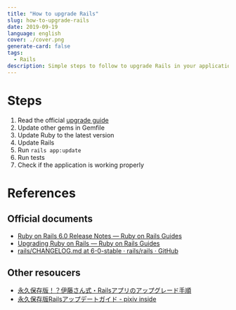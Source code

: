 ```yaml
---
title: "How to upgrade Rails"
slug: how-to-upgrade-rails
date: 2019-09-19
language: english
cover: ./cover.png
generate-card: false
tags: 
  - Rails
description: Simple steps to follow to upgrade Rails in your application.
---
```

# Steps
1. Read the official [upgrade guide](https://edgeguides.rubyonrails.org/upgrading_ruby_on_rails.html)
2. Update other gems in Gemfile
3. Update Ruby to the latest version
4. Update Rails 
5. Run `rails app:update`
6. Run tests
7. Check if the application is working properly

# References 
## Official documents
- [Ruby on Rails 6.0 Release Notes — Ruby on Rails Guides](https://edgeguides.rubyonrails.org/6_0_release_notes.html)
- [Upgrading Ruby on Rails — Ruby on Rails Guides](https://edgeguides.rubyonrails.org/upgrading_ruby_on_rails.html)
- [rails/CHANGELOG.md at 6-0-stable · rails/rails · GitHub](https://github.com/rails/rails/blob/6-0-stable/railties/CHANGELOG.md)

## Other resoucers
- [永久保存版！？伊藤さん式・Railsアプリのアップグレード手順](https://qiita.com/jnchito/items/0ee47108972a0e302caf)
- [永久保存版Railsアップデートガイド - pixiv inside](https://inside.pixiv.blog/sue445/4751)
